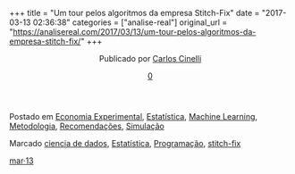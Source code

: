 +++
title = "Um tour pelos algoritmos da empresa Stitch-Fix"
date = "2017-03-13 02:36:38"
categories = ["analise-real"]
original_url = "https://analisereal.com/2017/03/13/um-tour-pelos-algoritmos-da-empresa-stitch-fix/"
+++

<article id="post-3818" class="post-3818 post type-post status-publish format-standard hentry category-economia-experimental-2 category-estatistica category-machine-learning category-metodologia category-recomendacoes category-simulacao tag-ciencia-de-dados tag-estatistica tag-programacao tag-stitch-fix">
<header class="entry-header">
<p class="entry-meta">
<span class="byline">Publicado por <span
class="author vcard"><a class="url fn n" href="https://analisereal.com/author/carloscinelli/">Carlos
Cinelli</a></span></span>
</p>
<p class="comments-link">
<a href="https://analisereal.com/2017/03/13/um-tour-pelos-algoritmos-da-empresa-stitch-fix/#respond"><span
class="no-reply">0</span></a>
</p>
</header>
<footer class="entry-meta">
<p class="cat-links taxonomy-links">
Postado em
<a href="https://analisereal.com/category/economia-experimental-2/">Economia
Experimental</a>,
<a href="https://analisereal.com/category/estatistica/">Estatística</a>,
<a href="https://analisereal.com/category/machine-learning/">Machine
Learning</a>,
<a href="https://analisereal.com/category/metodologia/">Metodologia</a>,
<a href="https://analisereal.com/category/recomendacoes/">Recomendações</a>,
<a href="https://analisereal.com/category/simulacao/">Simulação</a>
</p>
<p class="tag-links taxonomy-links">
Marcado <a href="https://analisereal.com/tag/ciencia-de-dados/">ciencia
de dados</a>,
<a href="https://analisereal.com/tag/estatistica/">Estatística</a>,
<a href="https://analisereal.com/tag/programacao/">Programação</a>,
<a href="https://analisereal.com/tag/stitch-fix/">stitch-fix</a>
</p>
<p class="date-link">
<a href="https://analisereal.com/2017/03/13/um-tour-pelos-algoritmos-da-empresa-stitch-fix/" class="permalink"><span
class="month upper">mar</span><span class="sep">·</span><span
class="day lower">13</span></a>
</p>
</footer>
</article>

